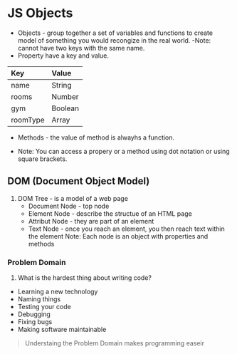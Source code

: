 # JS Objects 
- Objects - group together a set of variables and functions to create model of something you would recongize in the real world.
   -Note: cannot have two keys with the same name.
- Property have a key and value.
 
 |Key     |Value    |
 |:--     |:--      |
 |name    |String   |
 |rooms   |Number   |
 |gym     |Boolean  |
 |roomType|Array    |
- Methods - the value of method is alwayhs a function.

- Note: You can access a propery or a method using dot notation or using square brackets.

## DOM (Document Object Model)
 1. DOM Tree - is a model of a web page
    - Document Node - top node
    - Element Node - describe the structue of an HTML page
    - Attribut Node - they are part of an element
    - Text Node - once you reach an element, you then reach text within the element
 Note: Each node is an object with properties and methods   

### Problem Domain
 1. What is the hardest thing about writing code?
   - Learning a new technology
   - Naming things
   - Testing your code
   - Debugging
   - Fixing bugs       
   - Making software maintainable
 > Understaing the Problem Domain makes programming easeir  
   
